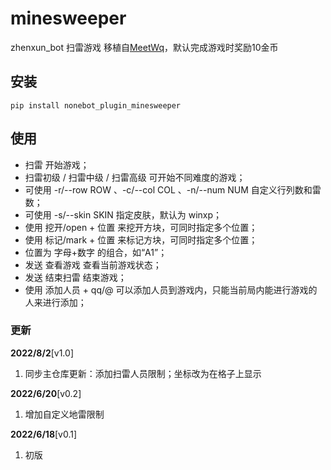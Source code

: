 # minesweeper
zhenxun_bot 扫雷游戏
移植自[MeetWq](https://github.com/noneplugin/nonebot-plugin-minesweeper)，默认完成游戏时奖励10金币
## 安装
```
pip install nonebot_plugin_minesweeper
```
## 使用
- 扫雷 开始游戏；
- 扫雷初级 / 扫雷中级 / 扫雷高级 可开始不同难度的游戏；
- 可使用 -r/--row ROW 、-c/--col COL 、-n/--num NUM 自定义行列数和雷数；
- 可使用 -s/--skin SKIN 指定皮肤，默认为 winxp；
- 使用 挖开/open + 位置 来挖开方块，可同时指定多个位置；
- 使用 标记/mark + 位置 来标记方块，可同时指定多个位置；
- 位置为 字母+数字 的组合，如“A1”；
- 发送 查看游戏 查看当前游戏状态；
- 发送 结束扫雷 结束游戏；
- 使用 添加人员 + qq/@ 可以添加人员到游戏内，只能当前局内能进行游戏的人来进行添加；
### 更新
**2022/8/2**[v1.0]

1. 同步主仓库更新：添加扫雷人员限制；坐标改为在格子上显示

**2022/6/20**[v0.2]

1. 增加自定义地雷限制

**2022/6/18**[v0.1]

1. 初版
